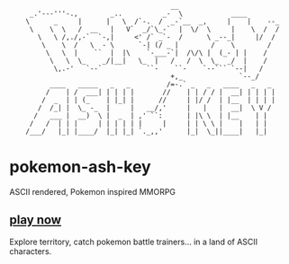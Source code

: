 
                                            __                                  
         _.'---'''-.,        _..          _-  \            ____                 
        \      _     |      |   \  /`-.  /  _-`__  _,     |    |    --_         
         \    \  \   /  __   |   V`  _/`\_-`  |  \/  \     |    \  /  /         
           \   \ /,./,-`  `-,|     <' /` _`-  /      \ _--_|     |/  /          
            \    \  /   \  - \      `-| (/ _ |        /    \        /           
             \   \  |    ``  |  |\    `-___-`|  /\/\ |  (_- | |    /            
              \   \  \_    _/|__|   \_  |   /   /  \  \_  _/  |    /            
               \,.-'   `--`           ``-    ``-    `--``` `--|   /             
                                            +,_              `--_/              
              ____   _____   _   _         /=-.` _   _   ____   _   _           
             /    | /  ___| | | | |       //    | | / / |  __| | | | |          
            /  _  | | (_    | |_| |      //     | |/ /  | |__  | | | |          
           /  /_| |  \_ -_  |     |   __/,'     |   |   |  __|  \ V /           
          /   ___ |  __)  \ |  _  | ,' ``:      | |\ \  | |__    | |            
         /   /  | | |     | | | | | |     |     | | \ \ |    |   | |            
        /___/   |_| |____/  |_| |_| `._,,'      |_|  \_||____|   |_|            
                                                                                
                                                                              
# pokemon-ash-key
ASCII rendered, Pokemon inspired MMORPG

## [play now](http://karma-tech-consulting.github.io/pokemon-ash-key/)

Explore territory, catch pokemon battle trainers... in a land of ASCII characters.
